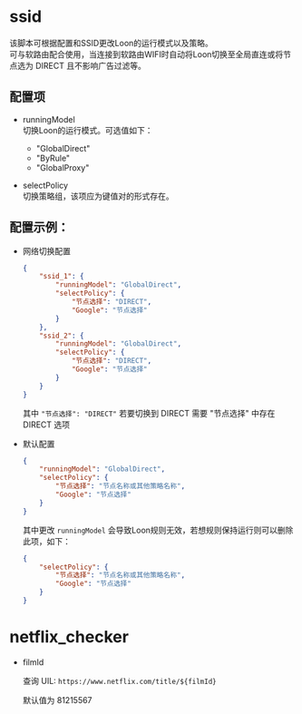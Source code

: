 # ssid

该脚本可根据配置和SSID更改Loon的运行模式以及策略。  
可与软路由配合使用，当连接到软路由WIFI时自动将Loon切换至全局直连或将节点选为 DIRECT 且不影响广告过滤等。

## 配置项

- runningModel  
    切换Loon的运行模式。可选值如下：
    - "GlobalDirect"
    - "ByRule"
    - "GlobalProxy"

- selectPolicy  
    切换策略组，该项应为键值对的形式存在。

## 配置示例：

- 网络切换配置  
    ```json
    {
        "ssid_1": {
            "runningModel": "GlobalDirect",
            "selectPolicy": {
                "节点选择": "DIRECT",
                "Google": "节点选择"
            }
        },
        "ssid_2": {
            "runningModel": "GlobalDirect",
            "selectPolicy": {
                "节点选择": "DIRECT",
                "Google": "节点选择"
            }
        }
    }
    ```
    其中 `"节点选择": "DIRECT"` 若要切换到 DIRECT 需要 "节点选择" 中存在 DIRECT 选项

- 默认配置  
    ```json
    {
        "runningModel": "GlobalDirect",
        "selectPolicy": {
            "节点选择": "节点名称或其他策略名称",
            "Google": "节点选择"
        }
    }
    ```
    其中更改 `runningModel` 会导致Loon规则无效，若想规则保持运行则可以删除此项，如下：
    ```json
    {
        "selectPolicy": {
            "节点选择": "节点名称或其他策略名称",
            "Google": "节点选择"
        }
    }
    ```

# netflix_checker

- filmId

    查询 UIL: `https://www.netflix.com/title/${filmId}`

    默认值为 81215567

